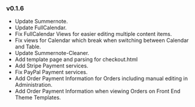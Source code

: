 ### v0.1.6
- Update Summernote.
- Update FullCalendar.
- Fix FullCalendar Views for easier editing multiple content items.
- Fix views for Calendar which break when switching between Calendar and Table.
- Update Summernote-Cleaner.
- Add template page and parsing for checkout.html
- Add Stripe Payment services.
- Fix PayPal Payment services.
- Add Order Payment Information for Orders including manual editing in Administration.
- Add Order Payment Information when viewing Orders on Front End Theme Templates.

